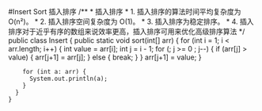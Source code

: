 #Insert Sort
插入排序
    /**
     * 插入排序
     * 1. 插入排序的算法时间平均复杂度为 O(n²)。
     * 2. 插入排序空间复杂度为 O(1)。
     * 3. 插入排序为稳定排序。
     * 4. 插入排序对于近乎有序的数组来说效率更高，插入排序可用来优化高级排序算法
     */
    public class Insert {
      public static void sort(int[] arr) {
        for (int i = 1; i < arr.length; i++) {
          int value = arr[i];
          int j = i - 1;
          for (; j >= 0 ; j--) {
            if (arr[j] > value) {
              arr[j+1] = arr[j];
            }
            else {
              break;
            }
          }
          arr[j+1] = value;
        }

        for (int a: arr) {
          System.out.println(a);
        }
      }
    }
